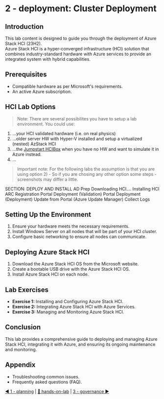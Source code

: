 [JumpstartHCIBox]:https://azurearcjumpstart.io/azure_jumpstart_hcibox

# 2 - deployment: Cluster Deployment

## Introduction
This lab content is designed to guide you through the deployment of Azure Stack HCI (23H2).  
Azure Stack HCI is a hyper-converged infrastructure (HCI) solution that combines industry-standard hardware with Azure services to provide an integrated system with hybrid capabilities.

## Prerequisites
- Compatible hardware as per Microsoft's requirements.
- An active Azure subscription.

## HCI Lab Options
>Note: There are several possibilites you have to setup a lab environment. You could use:  
1) ...your HCI validated hardware (i.e. on real physics)
2) ...older server HW with Hyper-V installed and setup a virtualized (nested) AzStack HCI
3) ...the [Jumpstart HCIBox](JumpstartHCIBox) when you have no HW and want to simulate it in Azure instead.
4) ...
>Important note: For the following labs the assumption is that you are using option 2) - So if you are chosing any other option some steps - screenshots may differ a little.

SECTION: DEPLOY AND INSTALL
AD Prep
Downloading HCI....
Installing HCI
ARC Registration
Portal Deployment (Validation)
Portal Deployment (Deployment)
Update from Portal (Azure Update Manager)
Collect Logs


## Setting Up the Environment
1. Ensure your hardware meets the necessary requirements.
2. Install Windows Server on all nodes that will be part of your HCI cluster.
3. Configure basic networking to ensure all nodes can communicate.

## Deploying Azure Stack HCI
1. Download the Azure Stack HCI OS from the Microsoft website.
2. Create a bootable USB drive with the Azure Stack HCI OS.
3. Install Azure Stack HCI on each node.

## Lab Exercises
- **Exercise 1:** Installing and Configuring Azure Stack HCI.
- **Exercise 2:** Integrating Azure Stack HCI with Azure Services.
- **Exercise 3:** Managing and Monitoring Azure Stack HCI.

## Conclusion
This lab provides a comprehensive guide to deploying and managing Azure Stack HCI, integrating it with Azure, and ensuring its ongoing maintenance and monitoring.

## Appendix
- Troubleshooting common issues.
- Frequently asked questions (FAQ).  

[◀ 1 - planning](../1%20-%20planning/readme.md) | [🔼 hands-on-lab](../readme.md) | [3 - governance ▶](../3%20-%20governance/readme.md)